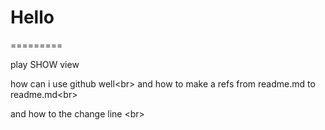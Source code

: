 # Hello
=========


play
SHOW view

how can i use github well\<br>
and how to make a refs from readme.md to readme.md\<br>

and how to the change line \<br>
